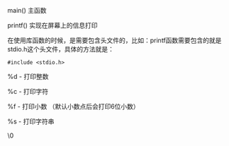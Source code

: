 main()   主函数

printf() 实现在屏幕上的信息打印

在使用库函数的时候，是需要包含头文件的，比如：printf函数需要包含的就是stdio.h这个头文件，具体的方法就是：
```
#include <stdio.h>
```
%d - 打印整数

%c - 打印字符

%f - 打印小数 （默认小数点后会打印6位小数）

%s - 打印字符串

\0   
